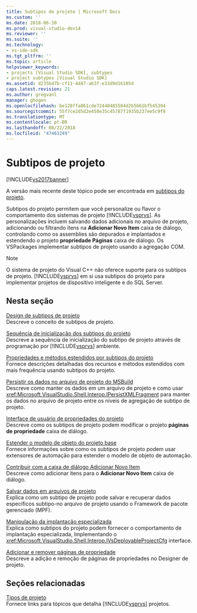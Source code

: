 ```yaml
---
title: Subtipos de projeto | Microsoft Docs
ms.custom: ''
ms.date: 2018-06-30
ms.prod: visual-studio-dev14
ms.reviewer: ''
ms.suite: ''
ms.technology:
- vs-ide-sdk
ms.tgt_pltfrm: ''
ms.topic: article
helpviewer_keywords:
- projects [Visual Studio SDK], subtypes
- project subtypes [Visual Studio SDK]
ms.assetid: d235b47b-cf11-4d47-a63f-e33d9d16105d
caps.latest.revision: 21
ms.author: gregvanl
manager: ghogen
ms.openlocfilehash: be128ffa861cde72440485584d2b5661bf545394
ms.sourcegitcommit: 55f7ce2d5d2e458e35c45787f1935b237ee5c9f8
ms.translationtype: MT
ms.contentlocale: pt-BR
ms.lasthandoff: 08/22/2018
ms.locfileid: "47463249"
---
```

# <a name="project-subtypes"></a>Subtipos de projeto
[!INCLUDE[vs2017banner](../../includes/vs2017banner.md)]

A versão mais recente deste tópico pode ser encontrada em [subtipos do projeto](https://docs.microsoft.com/visualstudio/extensibility/internals/project-subtypes).  
  
Subtipos do projeto permitem que você personalize ou flavor o comportamento dos sistemas de projeto [!INCLUDE[vsprvs](../../includes/vsprvs-md.md)]. As personalizações incluem salvando dados adicionais no arquivo de projeto, adicionando ou filtrando itens na **Adicionar Novo Item** caixa de diálogo, controlando como os assemblies são depurados e implantados e estendendo o projeto **propriedade Páginas** caixa de diálogo. Os VSPackages implementar subtipos de projeto usando a agregação COM.  
  
> [!NOTE]
>  O sistema de projeto do Visual C++ não oferece suporte para os subtipos de projeto. [!INCLUDE[vsprvs](../../includes/vsprvs-md.md)] em si usa subtipos do projeto para implementar projetos de dispositivo inteligente e do SQL Server.  
  
## <a name="in-this-section"></a>Nesta seção  
 [Design de subtipos de projeto](../../extensibility/internals/project-subtypes-design.md)  
 Descreve o conceito de subtipos de projeto.  
  
 [Sequência de inicialização dos subtipos do projeto](../../extensibility/internals/initialization-sequence-of-project-subtypes.md)  
 Descreve a sequência de inicialização do subtipo de projeto através de programação por [!INCLUDE[vsprvs](../../includes/vsprvs-md.md)] ambiente.  
  
 [Propriedades e métodos estendidos por subtipos do projeto](../../extensibility/internals/properties-and-methods-extended-by-project-subtypes.md)  
 Fornece descrições detalhadas dos recursos e métodos estendidos com mais frequência usando subtipos do projeto.  
  
 [Persistir os dados no arquivo de projeto do MSBuild](../../extensibility/internals/persisting-data-in-the-msbuild-project-file.md)  
 Descreve como manter os dados em um arquivo de projeto e como usar <xref:Microsoft.VisualStudio.Shell.Interop.IPersistXMLFragment> para manter os dados no arquivo de projeto entre os níveis de agregação de subtipo de projeto.  
  
 [Interface de usuário de propriedades do projeto](../../extensibility/internals/project-property-user-interface.md)  
 Descreve como os subtipos de projeto podem modificar o projeto **páginas de propriedade** caixa de diálogo.  
  
 [Estender o modelo de objeto do projeto base](../../extensibility/internals/extending-the-object-model-of-the-base-project.md)  
 Fornece informações sobre como os subtipos de projeto podem usar extensores de automação para estender o modelo de objeto de automação.  
  
 [Contribuir com a caixa de diálogo Adicionar Novo Item](../../extensibility/internals/contributing-to-the-add-new-item-dialog-box.md)  
 Descreve como adicionar itens para o **Adicionar Novo Item** caixa de diálogo.  
  
 [Salvar dados em arquivos de projeto](../../extensibility/saving-data-in-project-files.md)  
 Explica como um subtipo de projeto pode salvar e recuperar dados específicos subtipo-no arquivo de projeto usando o Framework de pacote gerenciado (MPF).  
  
 [Manipulação da implantação especializada](../../extensibility/internals/handling-specialized-deployment.md)  
 Explica como subtipos do projeto podem fornecer o comportamento de implantação especializada, Implementando o <xref:Microsoft.VisualStudio.Shell.Interop.IVsDeployableProjectCfg> interface.  
  
 [Adicionar e remover páginas de propriedade](../../extensibility/adding-and-removing-property-pages.md)  
 Descreve a adição e remoção de páginas de propriedades no Designer de projeto.  
  
## <a name="related-sections"></a>Seções relacionadas  
 [Tipos de projeto](../../extensibility/internals/project-types.md)  
 Fornece links para tópicos que detalha [!INCLUDE[vsprvs](../../includes/vsprvs-md.md)] projetos.

